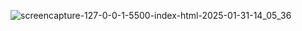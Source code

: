 ![screencapture-127-0-0-1-5500-index-html-2025-01-31-14_05_36](https://github.com/user-attachments/assets/1eedb7fb-ff1e-4364-a89b-3c84ecd78ec3)
